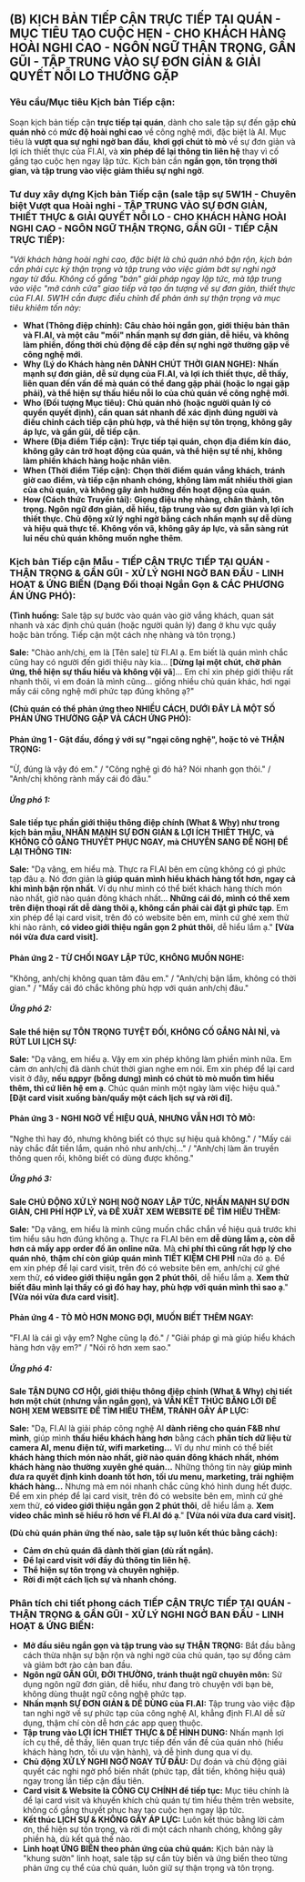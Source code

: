 ## (B) KỊCH BẢN TIẾP CẬN TRỰC TIẾP TẠI QUÁN - MỤC TIÊU TẠO CUỘC HẸN - **CHO KHÁCH HÀNG HOÀI NGHI CAO - NGÔN NGỮ THẬN TRỌNG, GẦN GŨI - TẬP TRUNG VÀO SỰ ĐƠN GIẢN & GIẢI QUYẾT NỖI LO THƯỜNG GẶP**

### Yêu cầu/Mục tiêu Kịch bản Tiếp cận:

Soạn kịch bản tiếp cận **trực tiếp tại quán**, dành cho sale tập sự đến gặp **chủ quán nhỏ** có **mức độ hoài nghi cao** về công nghệ mới, đặc biệt là AI.  Mục tiêu là **vượt qua sự nghi ngờ ban đầu**, **khơi gợi chút tò mò** về sự đơn giản và lợi ích thiết thực của FI.AI, và **xin phép để lại thông tin liên hệ** thay vì cố gắng tạo cuộc hẹn ngay lập tức.  Kịch bản cần **ngắn gọn, tôn trọng thời gian, và tập trung vào việc giảm thiểu sự nghi ngờ**.

### Tư duy xây dựng Kịch bản Tiếp cận (sale tập sự 5W1H - Chuyên biệt Vượt qua Hoài nghi - TẬP TRUNG VÀO SỰ ĐƠN GIẢN, THIẾT THỰC & GIẢI QUYẾT NỖI LO - **CHO KHÁCH HÀNG HOÀI NGHI CAO - NGÔN NGỮ THẬN TRỌNG, GẦN GŨI - TIẾP CẬN TRỰC TIẾP**):

*"Với khách hàng hoài nghi cao, đặc biệt là chủ quán nhỏ bận rộn, kịch bản cần phải cực kỳ thận trọng và tập trung vào việc giảm bớt sự nghi ngờ ngay từ đầu.  Không cố gắng "bán" giải pháp ngay lập tức, mà tập trung vào việc "mở cánh cửa" giao tiếp và tạo ấn tượng về sự đơn giản, thiết thực của FI.AI.  5W1H cần được điều chỉnh để phản ánh sự thận trọng và mục tiêu khiêm tốn này:*

*   **What (Thông điệp chính):** **Câu chào hỏi ngắn gọn, giới thiệu bản thân và FI.AI, và một câu "mồi" nhấn mạnh sự đơn giản, dễ hiểu, và không làm phiền, đồng thời chủ động đề cập đến sự nghi ngờ thường gặp về công nghệ mới**.
*   **Why (Lý do Khách hàng nên DÀNH CHÚT THỜI GIAN NGHE):** **Nhấn mạnh sự đơn giản, dễ sử dụng của FI.AI, và lợi ích thiết thực, dễ thấy, liên quan đến vấn đề mà quán có thể đang gặp phải (hoặc lo ngại gặp phải), và thể hiện sự thấu hiểu nỗi lo của chủ quán về công nghệ mới**.
*   **Who (Đối tượng Mục tiêu):** **Chủ quán nhỏ (hoặc người quản lý có quyền quyết định), cần quan sát nhanh để xác định đúng người và điều chỉnh cách tiếp cận phù hợp, và thể hiện sự tôn trọng, không gây áp lực, và gần gũi, dễ tiếp cận**.
*   **Where (Địa điểm Tiếp cận):** **Trực tiếp tại quán, chọn địa điểm kín đáo, không gây cản trở hoạt động của quán, và thể hiện sự tế nhị, không làm phiền khách hàng hoặc nhân viên**.
*   **When (Thời điểm Tiếp cận):** **Chọn thời điểm quán vắng khách, tránh giờ cao điểm, và tiếp cận nhanh chóng, không làm mất nhiều thời gian của chủ quán, và không gây ảnh hưởng đến hoạt động của quán**.
*   **How (Cách thức Truyền tải):** **Giọng điệu nhẹ nhàng, chân thành, tôn trọng. Ngôn ngữ đơn giản, dễ hiểu, tập trung vào sự đơn giản và lợi ích thiết thực.  Chủ động xử lý nghi ngờ bằng cách nhấn mạnh sự dễ dùng và hiệu quả thực tế.  Không vồn vã, không gây áp lực, và sẵn sàng rút lui nếu chủ quán không muốn nghe thêm**.

### Kịch bản Tiếp cận Mẫu - TIẾP CẬN TRỰC TIẾP TẠI QUÁN - THẬN TRỌNG & GẦN GŨI - XỬ LÝ NGHI NGỜ BAN ĐẦU - LINH HOẠT & ỨNG BIẾN (Dạng Đối thoại Ngắn Gọn & CÁC PHƯƠNG ÁN ỨNG PHÓ):

**(Tình huống:** Sale tập sự bước vào quán vào giờ vắng khách, quan sát nhanh và xác định chủ quán (hoặc người quản lý) đang ở khu vực quầy hoặc bàn trống. Tiếp cận một cách nhẹ nhàng và tôn trọng.)

**Sale:**  "Chào anh/chị, em là [Tên sale] từ FI.AI ạ.  Em biết là quán mình chắc cũng hay có người đến giới thiệu này kia...  [**Dừng lại một chút, chờ phản ứng, thể hiện sự thấu hiểu và không vội vã**]...  Em chỉ xin phép giới thiệu rất nhanh thôi, vì em đoán là mình cũng... giống nhiều chủ quán khác, hơi ngại mấy cái công nghệ mới phức tạp đúng không ạ?"

**(Chủ quán có thể phản ứng theo NHIỀU CÁCH, DƯỚI ĐÂY LÀ MỘT SỐ PHẢN ỨNG THƯỜNG GẶP VÀ CÁCH ỨNG PHÓ):**

#### Phản ứng 1 - Gật đầu, đồng ý với sự "ngại công nghệ", hoặc tỏ vẻ THẬN TRỌNG:

"Ừ, đúng là vậy đó em." / "Công nghệ gì đó hả? Nói nhanh gọn thôi." / "Anh/chị không rành mấy cái đó đâu."

##### Ứng phó 1:

**Sale tiếp tục phần giới thiệu thông điệp chính (What & Why) như trong kịch bản mẫu, NHẤN MẠNH SỰ ĐƠN GIẢN & LỢI ÍCH THIẾT THỰC, và KHÔNG CỐ GẮNG THUYẾT PHỤC NGAY, mà CHUYỂN SANG ĐỀ NGHỊ ĐỂ LẠI THÔNG TIN:**

**Sale:** "Dạ vâng, em hiểu mà.  Thực ra FI.AI bên em cũng không có gì phức tạp đâu ạ.  Nó đơn giản là **giúp quán mình hiểu khách hàng tốt hơn, ngay cả khi mình bận rộn nhất**.  Ví dụ như mình có thể biết khách hàng thích món nào nhất, giờ nào quán đông khách nhất...  **Những cái đó, mình có thể xem trên điện thoại rất dễ dàng thôi ạ, không cần phải cài đặt gì phức tạp**.  Em xin phép để lại card visit, trên đó có website bên em, mình cứ ghé xem thử khi nào rảnh, **có video giới thiệu ngắn gọn 2 phút thôi**, dễ hiểu lắm ạ." **[Vừa nói vừa đưa card visit].**

#### Phản ứng 2 - TỪ CHỐI NGAY LẬP TỨC, KHÔNG MUỐN NGHE:

"Không, anh/chị không quan tâm đâu em." / "Anh/chị bận lắm, không có thời gian." / "Mấy cái đó chắc không phù hợp với quán anh/chị đâu."

##### Ứng phó 2:

**Sale thể hiện sự TÔN TRỌNG TUYỆT ĐỐI, KHÔNG CỐ GẮNG NÀI NỈ, và RÚT LUI LỊCH SỰ:**

**Sale:** "Dạ vâng, em hiểu ạ.  Vậy em xin phép không làm phiền mình nữa.  Em cảm ơn anh/chị đã dành chút thời gian nghe em nói.  Em xin phép để lại card visit ở đây, **nếu вдруг (bỗng dưng) mình có chút tò mò muốn tìm hiểu thêm, thì cứ liên hệ em ạ**.  Chúc quán mình một ngày làm việc hiệu quả." **[Đặt card visit xuống bàn/quầy một cách lịch sự và rời đi].**

#### Phản ứng 3 - NGHI NGỜ VỀ HIỆU QUẢ, NHƯNG VẪN HƠI TÒ MÒ:

"Nghe thì hay đó, nhưng không biết có thực sự hiệu quả không." / "Mấy cái này chắc đắt tiền lắm, quán nhỏ như anh/chị..." / "Anh/chị làm ăn truyền thống quen rồi, không biết có dùng được không."

##### Ứng phó 3:

**Sale CHỦ ĐỘNG XỬ LÝ NGHI NGỜ NGAY LẬP TỨC, NHẤN MẠNH SỰ ĐƠN GIẢN, CHI PHÍ HỢP LÝ, và ĐỀ XUẤT XEM WEBSITE ĐỂ TÌM HIỂU THÊM:**

**Sale:** "Dạ vâng, em hiểu là mình cũng muốn chắc chắn về hiệu quả trước khi tìm hiểu sâu hơn đúng không ạ.  Thực ra FI.AI bên em **dễ dùng lắm ạ, còn dễ hơn cả mấy app order đồ ăn online nữa**.  Mà **chi phí thì cũng rất hợp lý cho quán nhỏ**, **thậm chí còn giúp quán mình TIẾT KIỆM CHI PHÍ** nữa đó ạ.  Để em xin phép để lại card visit, trên đó có website bên em, anh/chị cứ ghé xem thử, **có video giới thiệu ngắn gọn 2 phút thôi**, dễ hiểu lắm ạ.  **Xem thử biết đâu mình lại thấy có gì đó hay hay, phù hợp với quán mình thì sao ạ**." **[Vừa nói vừa đưa card visit].**

#### Phản ứng 4 - TÒ MÒ HƠN MONG ĐỢI, MUỐN BIẾT THÊM NGAY:

"FI.AI là cái gì vậy em? Nghe cũng lạ đó." / "Giải pháp gì mà giúp hiểu khách hàng hơn vậy em?" / "Nói rõ hơn xem sao."

##### Ứng phó 4:

**Sale TẬN DỤNG CƠ HỘI, giới thiệu thông điệp chính (What & Why) chi tiết hơn một chút (nhưng vẫn ngắn gọn), và VẪN KẾT THÚC BẰNG LỜI ĐỀ NGHỊ XEM WEBSITE ĐỂ TÌM HIỂU THÊM, TRÁNH GÂY ÁP LỰC:**

**Sale:** "Dạ, FI.AI là giải pháp công nghệ AI **dành riêng cho quán F&B như mình**, giúp mình **thấu hiểu khách hàng hơn** bằng cách **phân tích dữ liệu từ camera AI, menu điện tử, wifi marketing...**  Ví dụ như mình có thể biết **khách hàng thích món nào nhất, giờ nào quán đông khách nhất, nhóm khách hàng nào thường xuyên ghé quán...**  Những thông tin này **giúp mình đưa ra quyết định kinh doanh tốt hơn, tối ưu menu, marketing, trải nghiệm khách hàng...**  Nhưng mà em nói nhanh chắc cũng khó hình dung hết được.  Để em xin phép để lại card visit, trên đó có website bên em, mình cứ ghé xem thử, **có video giới thiệu ngắn gọn 2 phút thôi**, dễ hiểu lắm ạ.  **Xem video chắc mình sẽ hiểu rõ hơn về FI.AI đó ạ**." **[Vừa nói vừa đưa card visit].**

**(Dù chủ quán phản ứng thế nào, sale tập sự luôn kết thúc bằng cách):**

*   **Cảm ơn chủ quán đã dành thời gian (dù rất ngắn).**
*   **Để lại card visit với đầy đủ thông tin liên hệ.**
*   **Thể hiện sự tôn trọng và chuyên nghiệp.**
*   **Rời đi một cách lịch sự và nhanh chóng.**

### Phân tích chi tiết phong cách TIẾP CẬN TRỰC TIẾP TẠI QUÁN - THẬN TRỌNG & GẦN GŨI - XỬ LÝ NGHI NGỜ BAN ĐẦU - LINH HOẠT & ỨNG BIẾN:

*   **Mở đầu siêu ngắn gọn và tập trung vào sự THẬN TRỌNG:**  Bắt đầu bằng cách thừa nhận sự bận rộn và nghi ngờ của chủ quán, tạo sự đồng cảm và giảm bớt rào cản ban đầu.
*   **Ngôn ngữ GẦN GŨI, ĐỜI THƯỜNG, tránh thuật ngữ chuyên môn:**  Sử dụng ngôn ngữ đơn giản, dễ hiểu, như đang trò chuyện với bạn bè, không dùng thuật ngữ công nghệ phức tạp.
*   **Nhấn mạnh SỰ ĐƠN GIẢN & DỄ DÙNG của FI.AI:**  Tập trung vào việc đập tan nghi ngờ về sự phức tạp của công nghệ AI, khẳng định FI.AI dễ sử dụng, thậm chí còn dễ hơn các app quen thuộc.
*   **Tập trung vào LỢI ÍCH THIẾT THỰC & DỄ HÌNH DUNG:**  Nhấn mạnh lợi ích cụ thể, dễ thấy, liên quan trực tiếp đến vấn đề của quán nhỏ (hiểu khách hàng hơn, tối ưu vận hành), và dễ hình dung qua ví dụ.
*   **Chủ động XỬ LÝ NGHI NGỜ NGAY TỪ ĐẦU:**  Dự đoán và chủ động giải quyết các nghi ngờ phổ biến nhất (phức tạp, đắt tiền, không hiệu quả) ngay trong lần tiếp cận đầu tiên.
*   **Card visit & Website là CÔNG CỤ CHÍNH để tiếp tục:**  Mục tiêu chính là để lại card visit và khuyến khích chủ quán tự tìm hiểu thêm trên website, không cố gắng thuyết phục hay tạo cuộc hẹn ngay lập tức.
*   **Kết thúc LỊCH SỰ & KHÔNG GÂY ÁP LỰC:**  Luôn kết thúc bằng lời cảm ơn, thể hiện sự tôn trọng, và rời đi một cách nhanh chóng, không gây phiền hà, dù kết quả thế nào.
*   **Linh hoạt ỨNG BIẾN theo phản ứng của chủ quán:**  Kịch bản này là "khung sườn" linh hoạt, sale tập sự cần tùy biến và ứng biến theo từng phản ứng cụ thể của chủ quán, luôn giữ sự thận trọng và tôn trọng.
